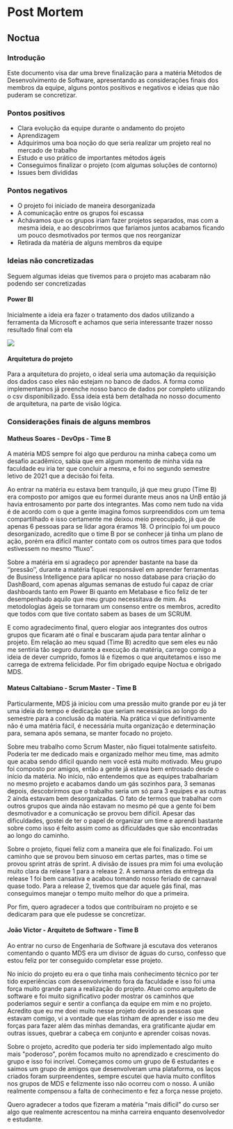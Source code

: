 # Post Mortem

## Noctua

### Introdução

Este documento visa dar uma breve finalização para a matéria Métodos de Desenvolvimento de Software, apresentando as considerações finais dos membros da equipe, alguns pontos positivos e negativos e ideias que não puderam se concretizar.

### Pontos positivos

* Clara evolução da equipe durante o andamento do projeto
* Aprendizagem
* Adquirimos uma boa noção do que seria realizar um projeto real no mercado de trabalho
* Estudo e uso prático de importantes métodos ágeis
* Conseguimos finalizar o projeto (com algumas soluções de contorno)
* Issues bem divididas

### Pontos negativos

* O projeto foi iniciado de maneira desorganizada
* A comunicação entre os grupos foi escassa
* Achávamos que os grupos iriam fazer projetos separados, mas com a mesma ideia, e ao descobrirmos que faríamos juntos acabamos ficando um pouco desmotivados por termos que nos reorganizar
* Retirada da matéria de alguns membros da equipe

### Ideias não concretizadas

Seguem algumas ideias que tivemos para o projeto mas acabaram não podendo ser concretizadas

#### Power BI

Inicialmente a ideia era fazer o tratamento dos dados utilizando a ferramenta da Microsoft e achamos que seria interessante trazer nosso resultado final com ela

![](https://i.imgur.com/zKsSOk2.png)

#### Arquitetura do projeto

Para a arquitetura do projeto, o ideal seria uma automação da requisição dos dados caso eles não estejam no banco de dados. A forma como implementamos já preenche nosso banco de dados por completo utilizando o csv disponibilizado. Essa ideia está bem detalhada no nosso documento de arquitetura, na parte de visão lógica.

### Considerações finais de alguns membros

#### Matheus Soares - DevOps - Time B

A matéria MDS sempre foi algo que perdurou na minha cabeça como um desafio acadêmico, sabia que em algum momento de minha vida na faculdade eu iria ter que concluir a mesma, e foi no segundo semestre letivo de 2021 que a decisão foi feita. 

Ao entrar na matéria eu estava bem tranquilo, já que meu grupo (Time B) era composto por amigos que eu formei durante meus anos na UnB então já havia entrosamento por parte dos integrantes. Mas como nem tudo na vida é de acordo com o que a gente imagina fomos surpreendidos com um tema compartilhado e isso certamente me deixou meio preocupado, já que de apenas 6 pessoas para se lidar agora éramos 18. O princípio foi um pouco desorganizado, acredito que o time B por se conhecer já tinha um plano de ação, porém era difícil manter contato com os outros times para que todos estivessem no mesmo “fluxo”. 

Sobre a matéria em si agradeço por aprender bastante na base da ‘’pressão’’, durante a matéria fiquei responsável em aprender ferramentas de Business Intelligence para aplicar no nosso database para criação do DashBoard, com apenas algumas semanas de estudo fui capaz de criar dashboards tanto em Power Bi quanto em Metabase e fico feliz de ter desempenhado aquilo que meu grupo necessitava de mim. As metodologias ágeis se tornaram um consenso entre os membros, acredito que todos com que tive contato sabem as bases de um SCRUM. 

E como agradecimento final, quero elogiar aos integrantes dos outros grupos que ficaram até o final e buscaram ajuda para tentar alinhar o projeto. Em relação ao meu squad (Time B) acredito que sem eles eu não me sentiria tão seguro durante a execução da matéria, carrego comigo a ideia de dever cumprido, fomos lá e fizemos o que arquitetamos e isso me carrega de extrema felicidade. Por fim obrigado equipe Noctua e obrigado MDS.

#### Mateus Caltabiano - Scrum Master - Time B

Particularmente, MDS já iniciou com uma pressão muito grande por eu já ter uma ideia do tempo e dedicação que seriam necessários ao longo do semestre para a conclusão da matéria. Na prática vi que definitivamente não é uma matéria fácil, é necessária muita organização e determinação para, semana após semana, se manter focado no projeto.

Sobre meu trabalho como Scrum Master, não fiquei totalmente satisfeito. Poderia ter me dedicado mais e organizado melhor meu time, mas admito que acaba sendo difícil quando nem você está muito motivado. Meu grupo foi composto por amigos, então a gente já estava bem entrosado desde o início da matéria. No início, não entendemos que as equipes trabalhariam no mesmo projeto e acabamos dando um gás sozinhos para, 3 semanas depois, descobrirmos que o trabalho seria um só para 3 equipes e as outras 2 ainda estavam bem desorganizadas. O fato de termos que trabalhar com outros grupos que ainda não estavam no mesmo pé que a gente foi bem desmotivador e a comunicação se provou bem difícil. Apesar das dificuldades, gostei de ter o papel de organizar um time e aprendi bastante sobre como isso é feito assim como as dificuldades que são encontradas ao longo do caminho.

Sobre o projeto, fiquei feliz com a maneira que ele foi finalizado. Foi um caminho que se provou bem sinuoso em certas partes, mas o time se provou sprint atrás de sprint. A divisão de issues pra mim foi uma evolução muito clara da release 1 para a release 2. A semana antes da entrega da release 1 foi bem cansativa e acabou tomando nosso feriado de carnaval quase todo. Para a release 2, tivemos que dar aquele gás final, mas conseguimos manejar o tempo muito melhor do que a primeira.

Por fim, quero agradecer a todos que contribuíram no projeto e se dedicaram para que ele pudesse se concretizar.

#### João Victor - Arquiteto de Software - Time B

Ao entrar no curso de Engenharia de Software já escutava dos veteranos comentando o quanto MDS era um divisor de águas do curso, confesso que estou feliz por ter conseguido completar esse projeto.

No início do projeto eu era o que tinha mais conhecimento técnico por ter tido experiências com desenvolvimento fora da faculdade e isso foi uma força muito grande para a realização do projeto. Atuei como arquiteto de software e foi muito significativo poder mostrar os caminhos que poderiamos seguir e sentir a confiança da equipe em mim e no projeto. Acredito que eu me doei muito nesse projeto devido as pessoas que estavam comigo, vi a vontade que elas tinham de aprender e isso me deu forças para fazer além das minhas demandas, era gratificante ajudar em outras issues, quebrar a cabeça em conjunto e aprender coisas novas. 

Sobre o projeto, acredito que poderia ter sido implementado algo muito mais "poderoso", porém focamos muito no aprendizado e crescimento do grupo e isso foi incrível. Começamos como um grupo de 6 estudantes e saímos um grupo de amigos que desenvolveram uma plataforma, os laços criados foram surpreendentes, sempre escutei que havia muito conflitos nos grupos de MDS e felizmente isso não ocorreu com o nosso. A união realmente compensou a falta de conhecimento e fez a força nesse projeto.

Quero agradecer a todos que fizeram a matéria "mais díficil" do curso ser algo que realmente acrescentou na minha carreira enquanto desenvolvedor e estudante.